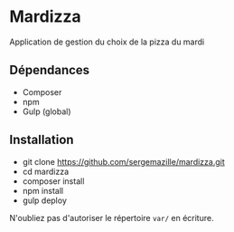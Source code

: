 # Mardizza

Application de gestion du choix de la pizza du mardi

## Dépendances
- Composer
- npm
- Gulp (global)

## Installation
- git clone https://github.com/sergemazille/mardizza.git
- cd mardizza
- composer install
- npm install
- gulp deploy

N'oubliez pas d'autoriser le répertoire `var/` en écriture.
